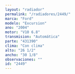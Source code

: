 ```yaml
---
layout: "radiador"
permalink: "/radiadores/2449/"
marca: "Ford"
modelo: "Excursion"
ano: "2004"
motor: "V10 6.8"
transmision: "Automática"
parte: "431390"
clima: "Con clima"
alto: "26 1/2"
ancho: "30 1/8"
observaciones: ""
id: "2449"
---
```


